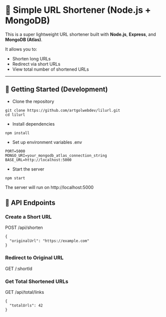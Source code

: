 # 🔗 Simple URL Shortener (Node.js + MongoDB)

This is a super lightweight URL shortener built with **Node.js**, **Express**, and **MongoDB (Atlas)**.

It allows you to:
- Shorten long URLs
- Redirect via short URLs
- View total number of shortened URLs

---

## 🚀 Getting Started (Development)

* Clone the repository
```
git clone https://github.com/artgolwebdev/lilurl.git
cd lilurl
```

* Install dependencies
```
npm install
```

* Set up environment variables .env
```
PORT=5000
MONGO_URI=your_mongodb_atlas_connection_string
BASE_URL=http://localhost:5000
```

* Start the server
```
npm start
```
The server will run on http://localhost:5000

## 📡 API Endpoints

### Create a Short URL

POST /api/shorten

```
{
  "originalUrl": "https://example.com"
}
```

### Redirect to Original URL    

GET /:shortId


###  Get Total Shortened URLs   

GET  /api/total/links

```
{
  "totalUrls": 42
}
```

